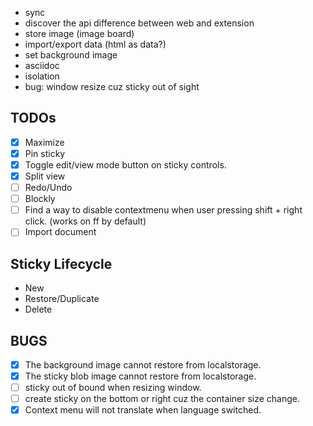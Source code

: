 - sync
- discover the api difference between web and extension
- store image (image board)
- import/export data (html as data?)
- set background image
- asciidoc
- isolation
- bug: window resize cuz sticky out of sight

## TODOs

- [x] Maximize
- [x] Pin sticky
- [x] Toggle edit/view mode button on sticky controls.
- [x] Split view
- [ ] Redo/Undo
- [ ] Blockly
- [ ] Find a way to disable contextmenu when user pressing shift + right click. (works on ff by default)
- [ ] Import document

## Sticky Lifecycle

- New
- Restore/Duplicate
- Delete

## BUGS

- [x] The background image cannot restore from localstorage.
- [x] The sticky blob image cannot restore from localstorage.
- [ ] sticky out of bound when resizing window.
- [ ] create sticky on the bottom or right cuz the container size change.
- [x] Context menu will not translate when language switched.

